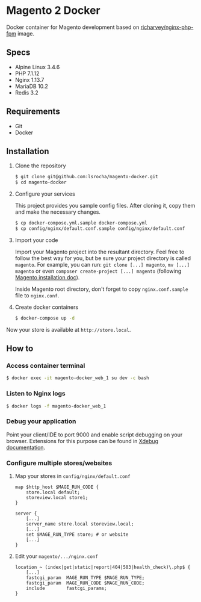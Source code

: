 # Magento 2 Docker

Docker container for Magento development based on [richarvey/nginx-php-fpm](https://hub.docker.com/r/richarvey/nginx-php-fpm/) image.

## Specs
- Alpine Linux 3.4.6
- PHP 7.1.12
- Nginx 1.13.7
- MariaDB 10.2
- Redis 3.2

## Requirements
- Git
- Docker

## Installation

1. Clone the repository

    ```sh
    $ git clone git@github.com:lsrocha/magento-docker.git
    $ cd magento-docker
    ```

2. Configure your services

    This project provides you sample config files. After cloning it, copy them and make the necessary changes.

    ```sh
    $ cp docker-compose.yml.sample docker-compose.yml
    $ cp config/nginx/default.conf.sample config/nginx/default.conf
    ```

3. Import your code

    Import your Magento project into the resultant directory. Feel free to follow the best way for you, but be sure your project directory is called `magento`. For example, you can run: `git clone [...] magento`, `mv [...] magento` or even `composer create-project [...] magento` (following [Magento installation doc](https://devdocs.magento.com/guides/v2.2/install-gde/composer.html)).

    Inside Magento root directory, don't forget to copy `nginx.conf.sample` file to `nginx.conf`.

4. Create docker containers

    ```sh
    $ docker-compose up -d
    ```

Now your store is available at `http://store.local`.

## How to

### Access container terminal

```sh
$ docker exec -it magento-docker_web_1 su dev -c bash
```

### Listen to Nginx logs

```sh
$ docker logs -f magento-docker_web_1
```

### Debug your application

Point your client/IDE to port 9000 and enable script debugging on your browser. Extensions for this purpose can be found in [Xdebug documentation](https://xdebug.org/docs/remote).

### Configure multiple stores/websites

1. Map your stores in `config/nginx/default.conf`

    ```nginx
    map $http_host $MAGE_RUN_CODE {
        store.local default;
        storeview.local store1;
    }

    server {
        [...]
        server_name store.local storeview.local;
        [...]
        set $MAGE_RUN_TYPE store; # or website
        [...]
    }
    ```

2. Edit your `magento/.../nginx.conf`

    ```nginx
    location ~ (index|get|static|report|404|503|health_check)\.php$ {
        [...]
        fastcgi_param  MAGE_RUN_TYPE $MAGE_RUN_TYPE;
        fastcgi_param  MAGE_RUN_CODE $MAGE_RUN_CODE;
        include        fastcgi_params;
    }
    ```

